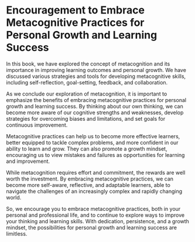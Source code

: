 Encouragement to Embrace Metacognitive Practices for Personal Growth and Learning Success
=================================================================================================================

In this book, we have explored the concept of metacognition and its importance in improving learning outcomes and personal growth. We have discussed various strategies and tools for developing metacognitive skills, including self-reflection, goal-setting, feedback, and collaboration.

As we conclude our exploration of metacognition, it is important to emphasize the benefits of embracing metacognitive practices for personal growth and learning success. By thinking about our own thinking, we can become more aware of our cognitive strengths and weaknesses, develop strategies for overcoming biases and limitations, and set goals for continuous improvement.

Metacognitive practices can help us to become more effective learners, better equipped to tackle complex problems, and more confident in our ability to learn and grow. They can also promote a growth mindset, encouraging us to view mistakes and failures as opportunities for learning and improvement.

While metacognition requires effort and commitment, the rewards are well worth the investment. By embracing metacognitive practices, we can become more self-aware, reflective, and adaptable learners, able to navigate the challenges of an increasingly complex and rapidly changing world.

So, we encourage you to embrace metacognitive practices, both in your personal and professional life, and to continue to explore ways to improve your thinking and learning skills. With dedication, persistence, and a growth mindset, the possibilities for personal growth and learning success are limitless.


